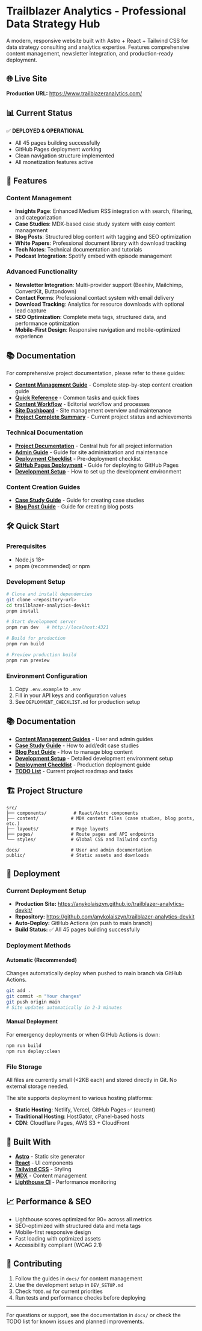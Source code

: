# Trailblazer Analytics - Professional Data Strategy Hub

A modern, responsive website built with Astro + React + Tailwind CSS for data strategy consulting and analytics expertise. Features comprehensive content management, newsletter integration, and production-ready deployment.

## 🌐 Live Site
**Production URL:** https://www.trailblazeranalytics.com/

## 📊 Current Status
✅ **DEPLOYED & OPERATIONAL**
- All 45 pages building successfully
- GitHub Pages deployment working
- Clean navigation structure implemented
- All monetization features active

## 🚀 Features

### Content Management
- **Insights Page**: Enhanced Medium RSS integration with search, filtering, and categorization
- **Case Studies**: MDX-based case study system with easy content management
- **Blog Posts**: Structured blog content with tagging and SEO optimization
- **White Papers**: Professional document library with download tracking
- **Tech Notes**: Technical documentation and tutorials
- **Podcast Integration**: Spotify embed with episode management

### Advanced Functionality
- **Newsletter Integration**: Multi-provider support (Beehiiv, Mailchimp, ConvertKit, Buttondown)
- **Contact Forms**: Professional contact system with email delivery
- **Download Tracking**: Analytics for resource downloads with optional lead capture
- **SEO Optimization**: Complete meta tags, structured data, and performance optimization
- **Mobile-First Design**: Responsive navigation and mobile-optimized experience

## 📚 Documentation

For comprehensive project documentation, please refer to these guides:

- [**Content Management Guide**](./docs/CONTENT_MANAGEMENT_GUIDE.md) - Complete step-by-step content creation guide
- [**Quick Reference**](./docs/QUICK_REFERENCE.md) - Common tasks and quick fixes
- [**Content Workflow**](./docs/CONTENT_WORKFLOW.md) - Editorial workflow and processes  
- [**Site Dashboard**](./docs/SITE_DASHBOARD.md) - Site management overview and maintenance
- [**Project Complete Summary**](./docs/PROJECT_COMPLETE.md) - Current project status and achievements

### Technical Documentation
- [**Project Documentation**](./docs/PROJECT_DOCUMENTATION.md) - Central hub for all project information
- [**Admin Guide**](./docs/ADMIN_GUIDE.md) - Guide for site administration and maintenance
- [**Deployment Checklist**](./docs/DEPLOYMENT_CHECKLIST.md) - Pre-deployment checklist
- [**GitHub Pages Deployment**](./docs/GITHUB_PAGES_DEPLOYMENT.md) - Guide for deploying to GitHub Pages
- [**Development Setup**](./docs/DEV_SETUP.md) - How to set up the development environment

### Content Creation Guides
- [**Case Study Guide**](./docs/CASE_STUDY_GUIDE.md) - Guide for creating case studies
- [**Blog Post Guide**](./docs/BLOG_POST_GUIDE.md) - Guide for creating blog posts

## 🛠️ Quick Start

### Prerequisites
- Node.js 18+ 
- pnpm (recommended) or npm

### Development Setup
```bash
# Clone and install dependencies
git clone <repository-url>
cd trailblazer-analytics-devkit
pnpm install

# Start development server
pnpm run dev   # http://localhost:4321

# Build for production
pnpm run build

# Preview production build
pnpm run preview
```

### Environment Configuration
1. Copy `.env.example` to `.env`
2. Fill in your API keys and configuration values
3. See `DEPLOYMENT_CHECKLIST.md` for production setup

## 📚 Documentation

- **[Content Management Guides](docs/)** - User and admin guides
- **[Case Study Guide](CASE_STUDY_GUIDE.md)** - How to add/edit case studies
- **[Blog Post Guide](BLOG_POST_GUIDE.md)** - How to manage blog content
- **[Development Setup](DEV_SETUP.md)** - Detailed development environment setup
- **[Deployment Checklist](DEPLOYMENT_CHECKLIST.md)** - Production deployment guide
- **[TODO List](TODO.md)** - Current project roadmap and tasks

## 🏗️ Project Structure

```
src/
├── components/          # React/Astro components
├── content/            # MDX content files (case studies, blog posts, etc.)
├── layouts/            # Page layouts
├── pages/              # Route pages and API endpoints
└── styles/             # Global CSS and Tailwind config

docs/                   # User and admin documentation
public/                 # Static assets and downloads
```

## 🚀 Deployment

### Current Deployment Setup
- **Production Site:** https://anykolaiszyn.github.io/trailblazer-analytics-devkit/
- **Repository:** https://github.com/anykolaiszyn/trailblazer-analytics-devkit
- **Auto-Deploy:** GitHub Actions (on push to main branch)
- **Build Status:** ✅ All 45 pages building successfully

### Deployment Methods

#### Automatic (Recommended)
Changes automatically deploy when pushed to main branch via GitHub Actions.

```bash
git add .
git commit -m "Your changes"
git push origin main
# Site updates automatically in 2-3 minutes
```

#### Manual Deployment
For emergency deployments or when GitHub Actions is down:

```bash
npm run build
npm run deploy:clean
```

### File Storage
All files are currently small (<2KB each) and stored directly in Git. No external storage needed.

The site supports deployment to various hosting platforms:
- **Static Hosting**: Netlify, Vercel, GitHub Pages ✅ (current)
- **Traditional Hosting**: HostGator, cPanel-based hosts
- **CDN**: Cloudflare Pages, AWS S3 + CloudFront

## 🔧 Built With

- **[Astro](https://astro.build/)** - Static site generator
- **[React](https://reactjs.org/)** - UI components
- **[Tailwind CSS](https://tailwindcss.com/)** - Styling
- **[MDX](https://mdxjs.com/)** - Content management
- **[Lighthouse CI](https://github.com/GoogleChrome/lighthouse-ci)** - Performance monitoring

## 📈 Performance & SEO

- Lighthouse scores optimized for 90+ across all metrics
- SEO-optimized with structured data and meta tags
- Mobile-first responsive design
- Fast loading with optimized assets
- Accessibility compliant (WCAG 2.1)

## 🤝 Contributing

1. Follow the guides in `docs/` for content management
2. Use the development setup in `DEV_SETUP.md`
3. Check `TODO.md` for current priorities
4. Run tests and performance checks before deploying

---

For questions or support, see the documentation in `docs/` or check the TODO list for known issues and planned improvements.
